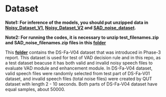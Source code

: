 # Dataset 
**Note1: For inference of the models, you should put unzipped data in [**Noisy_Dataset_V1**](./Noisy_Dataset_V1),  [**Noisy_Dataset_V2**](./Noisy_Dataset_V2) and [**SAD_noise_dataset**](./SAD_noise_dataset).**

**Note2: For running the codes, it is necessary to unzip test_filenames.zip and SAD_noise_filenames.zip files in this [**folder**](../dataset)**

This [**folder**](../dataset) contains the DS-Fa-V04 dataset that was introduced in Phase-3 report. This dataset is used for test of VAD decision rule and in this repo, as a test dataset beacuse it has both valid and invalid noisy speech files to evaluate VAD module and enhancement module. In DS-Fa-V04 dataset, valid speech files were randomly selected from test part of DS-Fa-V01 dataset, and invalid speech files (total noise files) were created by QUT dataset with length 2 - 10 seconds. Both parts of DS-Fa-V04 dataset have equal samples, about 50000. 
